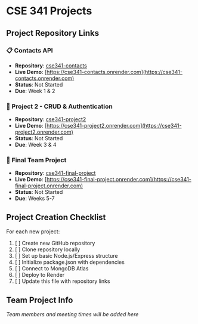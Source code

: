 # CSE 341 Projects

## Project Repository Links

### 📋 Contacts API
- **Repository**: [cse341-contacts](https://github.com/Chembeassan/cse341-contacts)
- **Live Demo**: [https://cse341-contacts.onrender.com](https://cse341-contacts.onrender.com)
- **Status**: Not Started
- **Due**: Week 1 & 2

### 🔧 Project 2 - CRUD & Authentication
- **Repository**: [cse341-project2](https://github.com/Chembeassan/cse341-project2)
- **Live Demo**: [https://cse341-project2.onrender.com](https://cse341-project2.onrender.com)
- **Status**: Not Started
- **Due**: Week 3 & 4

### 🚀 Final Team Project
- **Repository**: [cse341-final-project](https://github.com/Chembeassan/cse341-final-project)
- **Live Demo**: [https://cse341-final-project.onrender.com](https://cse341-final-project.onrender.com)
- **Status**: Not Started
- **Due**: Weeks 5-7

## Project Creation Checklist

For each new project:
1. [ ] Create new GitHub repository
2. [ ] Clone repository locally
3. [ ] Set up basic Node.js/Express structure
4. [ ] Initialize package.json with dependencies
5. [ ] Connect to MongoDB Atlas
6. [ ] Deploy to Render
7. [ ] Update this file with repository links

## Team Project Info
*Team members and meeting times will be added here*
